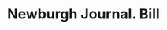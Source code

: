 ---
doi: 10.7916/D89K5PCS
date_other: '1890'
date_other_textual: 1890-1899
form: printed ephemera
genre:
- Invoices
name:
- Newburgh Journal
object_in_context_url: https://biggert.cul.columbia.edu/items/view/ave_biggert_01166
subject_hierarchical_geographic:
- Newburgh, New York, United States
subject_name:
- Newburgh Journal
title: Newburgh Journal. Bill
sort_title: Newburgh Journal. Bill
call_number: ave_biggert_01166
coordinates:
- 41.51972222222222,-74.0213888888889
pid: ave_biggert_01166
identifiers: ave_biggert_01166
canvas_id: ldpd:396430
permalink: "/items/ave_biggert_01166/"
layout: iiif-image-page
---